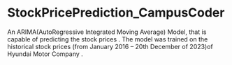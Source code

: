 # StockPricePrediction_CampusCoder
An ARIMA(AutoRegressive Integrated Moving Average) Model, that is capable of predicting the stock prices . The model was trained on the historical stock prices (from January 2016 –  20th December of 2023)of Hyundai Motor Company .
